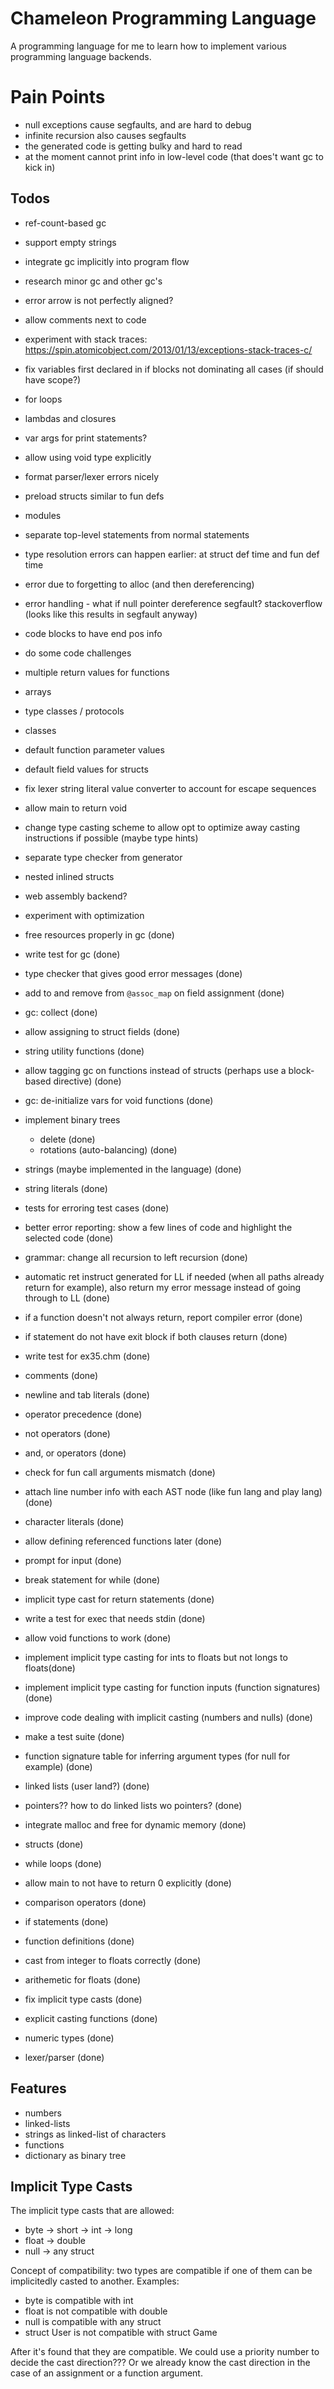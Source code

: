 # Chameleon Programming Language

A programming language for me to learn how to implement various programming language
backends.

# Pain Points

* null exceptions cause segfaults, and are hard to debug
* infinite recursion also causes segfaults
* the generated code is getting bulky and hard to read
* at the moment cannot print info in low-level code (that does't want gc to kick in)

## Todos

* ref-count-based gc
* support empty strings
* integrate gc implicitly into program flow
* research minor gc and other gc's
* error arrow is not perfectly aligned?
* allow comments next to code
* experiment with stack traces: https://spin.atomicobject.com/2013/01/13/exceptions-stack-traces-c/
* fix variables first declared in if blocks not dominating all cases (if should have scope?)
* for loops
* lambdas and closures
* var args for print statements?
* allow using void type explicitly
* format parser/lexer errors nicely
* preload structs similar to fun defs
* modules
* separate top-level statements from normal statements
* type resolution errors can happen earlier: at struct def time and fun def time
* error due to forgetting to alloc (and then dereferencing)
* error handling - what if null pointer dereference segfault? stackoverflow (looks like this results in segfault anyway)
* code blocks to have end pos info
* do some code challenges
* multiple return values for functions
* arrays
* type classes / protocols
* classes
* default function parameter values
* default field values for structs
* fix lexer string literal value converter to account for escape sequences
* allow main to return void
* change type casting scheme to allow opt to optimize away casting instructions if possible (maybe type hints)
* separate type checker from generator
* nested inlined structs
* web assembly backend?
* experiment with optimization

* free resources properly in gc (done)
* write test for gc (done)
* type checker that gives good error messages (done)
* add to and remove from `@assoc_map` on field assignment (done)
* gc: collect (done)
* allow assigning to struct fields (done)
* string utility functions (done)
* allow tagging gc on functions instead of structs (perhaps use a block-based directive) (done)
* gc: de-initialize vars for void functions (done)
* implement binary trees
    * delete (done)
    * rotations (auto-balancing) (done)
* strings (maybe implemented in the language) (done)
* string literals (done)
* tests for erroring test cases (done)
* better error reporting: show a few lines of code and highlight the selected code (done)
* grammar: change all recursion to left recursion (done)
* automatic ret instruct generated for LL if needed (when all paths already return for example),
also return my error message instead of going through to LL (done)
* if a function doesn't not always return, report compiler error (done)
* if statement do not have exit block if both clauses return (done)
* write test for ex35.chm (done)
* comments (done)
* newline and tab literals (done)
* operator precedence (done)
* not operators (done)
* and, or operators (done)
* check for fun call arguments mismatch (done)
* attach line number info with each AST node (like fun lang and play lang) (done)
* character literals (done)
* allow defining referenced functions later (done)
* prompt for input (done)
* break statement for while (done)
* implicit type cast for return statements (done)
* write a test for exec that needs stdin (done)
* allow void functions to work (done)
* implement implicit type casting for ints to floats but not longs to floats(done)
* implement implicit type casting for function inputs (function signatures) (done)
* improve code dealing with implicit casting (numbers and nulls) (done)
* make a test suite (done)
* function signature table for inferring argument types (for null for example) (done)
* linked lists (user land?) (done)
* pointers?? how to do linked lists wo pointers? (done)
* integrate malloc and free for dynamic memory (done)
* structs (done)
* while loops (done)
* allow main to not have to return 0 explicitly (done)
* comparison operators (done)
* if statements (done)
* function definitions (done)
* cast from integer to floats correctly (done)
* arithemetic for floats (done)
* fix implicit type casts (done)
* explicit casting functions (done)
* numeric types (done)
* lexer/parser (done)

## Features

* numbers
* linked-lists
* strings as linked-list of characters
* functions
* dictionary as binary tree

## Implicit Type Casts

The implicit type casts that are allowed:

* byte -> short -> int -> long
* float -> double
* null -> any struct

Concept of compatibility: two types are compatible if one of them can be implicitedly casted
to another. Examples:

* byte is compatible with int
* float is not compatible with double
* null is compatible with any struct
* struct User is not compatible with struct Game

After it's found that they are compatible. We could use a priority number to decide the
cast direction??? Or we already know the cast direction in the case of an assignment or
a function argument.
